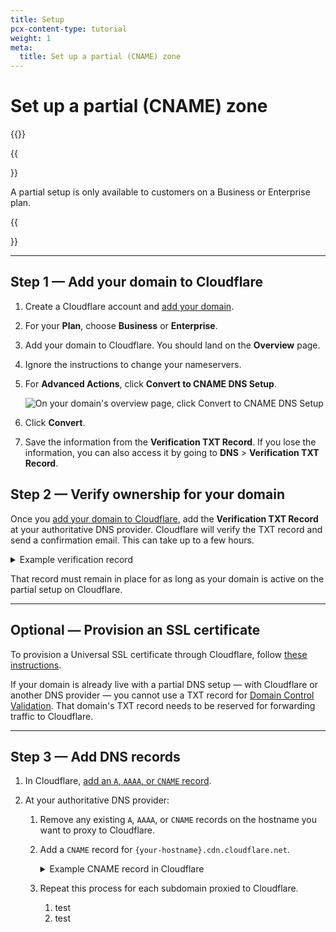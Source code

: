 ```yaml
---
title: Setup
pcx-content-type: tutorial
weight: 1
meta:
  title: Set up a partial (CNAME) zone
---
```


# Set up a partial (CNAME) zone

{{<render file="_partial-setup-definition.md">}}

{{<Aside type="note">}}

A partial setup is only available to customers on a Business or Enterprise plan.

{{</Aside>}}

---

## Step 1 — Add your domain to Cloudflare

1.  Create a Cloudflare account and [add your domain](/fundamentals/get-started/setup/add-site/).

2.  For your **Plan**, choose **Business** or **Enterprise**.

3.  Add your domain to Cloudflare. You should land on the **Overview** page.

4.  Ignore the instructions to change your nameservers.

5.  For **Advanced Actions**, click **Convert to CNAME DNS Setup**.

    ![On your domain's overview page, click Convert to CNAME DNS Setup](/dns/static/dns_cname_setup.png)

6.  Click **Convert**.

7.  Save the information from the **Verification TXT Record**. If you lose the information, you can also access it by going to **DNS** > **Verification TXT Record**.

## Step 2 — Verify ownership for your domain

Once you [add your domain to Cloudflare](#step-1--add-your-domain-to-cloudflare), add the **Verification TXT Record** at your authoritative DNS provider. Cloudflare will verify the TXT record and send a confirmation email. This can take up to a few hours.

<details>
<summary>Example verification record</summary>
<div>

A verification record for `example.com` might be:

| Type | Name | Content |
| --- | --- | --- |
| TXT | `cloudflare-verify.example.com` | 966215192-518620144

</div>
</details>

That record must remain in place for as long as your domain is active on the partial setup on Cloudflare.

---

## Optional — Provision an SSL certificate

To provision a Universal SSL certificate through Cloudflare, follow [these instructions](/ssl/edge-certificates/universal-ssl/enable-universal-ssl/#non-authoritative-partial-domains).

If your domain is already live with a partial DNS setup — with Cloudflare or another DNS provider — you cannot use a TXT record for [Domain Control Validation](/ssl/edge-certificates/changing-dcv-method/methods/txt/). That domain's TXT record needs to be reserved for forwarding traffic to Cloudflare.

---

## Step 3 — Add DNS records

1.  In Cloudflare, [add an `A`, `AAAA`, or `CNAME` record](/dns/manage-dns-records/how-to/create-dns-records/).
2.  At your authoritative DNS provider:

    1.  Remove any existing `A`, `AAAA`, or `CNAME` records on the hostname you want to proxy to Cloudflare.

    2.  Add a `CNAME` record for `{your-hostname}.cdn.cloudflare.net`.

        <details>
        <summary>Example CNAME record in Cloudflare</summary>
        <div>

        The `CNAME` record for `www.example.com` would be:

        ```txt
        www.example.com CNAME www.example.com.cdn.cloudflare.net
        ```

        </div>
        </details>

    3.  Repeat this process for each subdomain proxied to Cloudflare.

        1. test
        2. test
